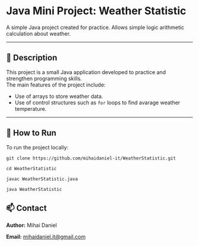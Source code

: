 # Java Mini Project: Weather Statistic

A simple Java project created for practice. Allows simple logic arithmetic calculation about weather.

---

## 📌 Description

This project is a small Java application developed to practice and strengthen programming skills.  
The main features of the project include:

- Use of arrays to store weather data.
- Use of control structures such as `for` loops to find avarage weather temperature.

---

## 🚀 How to Run

To run the project locally:

```
git clone https://github.com/mihaidaniel-it/WeatherStatistic.git

cd WeatherStatistic

javac WeatherStatistic.java

java WeatherStatistic
```

## 📫 Contact
**Author:** Mihai Daniel

**Email:** [mihaidaniel.it@gmail.com](mailto:mihaidaniel.it@gmail.com)
